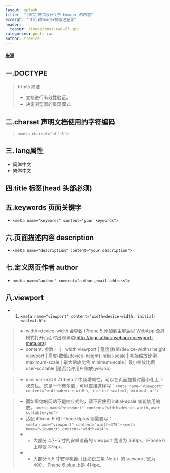 ```yaml
---
layout: splash
title:  "[未完]网页设计关于 header 的内容"
excerpt: "html对header的写法记录"
header:
  teaser: /image/post-rwd-03.jpg
categories: posts rwd
author: treeice
---
```

#### [来源](http://blog.csdn.net/wuyuehuayiyi/article/details/51144014)


## 一.DOCTYPE

 > html5 简洁 <!doctype html>	
 > - 文档进行有效性验证。
 > - 决定浏览器的呈现模式	

## 二.charset    声明文档使用的字符编码																					

 > ``` <meta charset="utf-8"> ```
 
## 三. lang属性

 - <html lang="zh-cmn-Hans">  简体中文
 - <html lang="zh-cmn-Hant"> 繁体中文

## 四.title 标签(head 头部必须)	
						
## 五.keywords 页面关键字																								

 - ```<meta name="keywords" content="your keywords"> ```																												
																																													
## 六.页面描述内容 description																						
	
 - ```<meta name="description" content="your description"> ```
																																																																						
## 七.定义网页作者 author

 - ```<meta name="author" content="author,email address">	```	

## 	八.viewport

 - 1. ```<meta name="viewport" content="width=device-width, initial-scale=1.0">```
 > - width=device-width 会导致 iPhone 5 添加到主屏后以 WebApp 全屏模式打开页面时出现黑边(http://bigc.at/ios-webapp-viewport-meta.orz)
 > - content:
参数|-
-|-
width viewport | 宽度(数值/device-width)
height viewport | 高度(数值/device-height)
initial-scale | 初始缩放比例
maximum-scale | 最大缩放比例
minimum-scale | 最小缩放比例
user-scalable |是否允许用户缩放(yes/no)

> - minimal-ui iOS 7.1 beta 2 中新增属性，可以在页面加载时最小化上下状态栏。这是一个布尔值，可以直接这样写：```<meta name="viewport" content="width=device-width, initial-scale=1, minimal-ui">```

 > - 而如果你的网站不是响应式的，请不要使用 initial-scale 或者禁用缩放。
   ```<meta name="viewport" content="width=device-width,user-scalable=yes">```
 > - 适配 iPhone 6 和 iPhone 6plus 则需要写：									
	```<meta name="viewport" content="width=375">```
	```<meta name="viewport" content="width=414">```
 > - - 大部分 4.7~5 寸的安卓设备的 viewport 宽设为 360px，iPhone 6 上却是 375px，
 > - - 大部分 5.5 寸安卓机器（比如说三星 Note）的 viewport 宽为 400，iPhone 6 plus 上是 414px。

								

									
						
